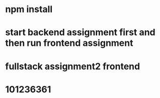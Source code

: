 # npm install 
# start backend assignment first and then run frontend assignment
# fullstack assignment2 frontend
# 101236361